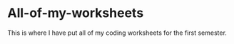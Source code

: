 # All-of-my-worksheets
This is where I have put all of my coding worksheets for the first semester.
